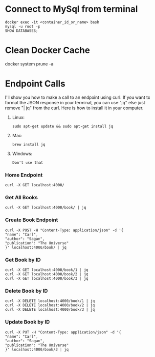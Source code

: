 # Connect to MySql from terminal
    docker exec -it <container_id_or_name> bash
    mysql -u root -p
    SHOW DATABASES;

# Clean Docker Cache
docker system prune -a

# Endpoint Calls

I'll show you how to make a call to an endpoint using curl.
If you want to format the JSON response in your terminal, 
you can use "jq" else just remove "| jq" from the curl.
Here is how to install it in your computer.

1. Linux: 
    ```
    sudo apt-get update && sudo apt-get install jq
    ```
   
2. Mac:
    ```
    brew install jq
    ```

3. Windows:
    ```
    Don't use that
    ```

### Home Endpoint
    curl -X GET localhost:4000/

### Get All Books
    curl -X GET localhost:4000/book/ | jq

### Create Book Endpoint
    curl -X POST -H "Content-Type: application/json" -d '{
    "name": "Carl",
    "author": "Sagan",
    "publication": "The Universe"
    }' localhost:4000/book/ | jq

### Get Book by ID
    curl -X GET localhost:4000/book/1 | jq
    curl -X GET localhost:4000/book/2 | jq
    curl -X GET localhost:4000/book/3 | jq

### Delete Book by ID
    curl -X DELETE localhost:4000/book/1 | jq
    curl -X DELETE localhost:4000/book/2 | jq
    curl -X DELETE localhost:4000/book/3 | jq

### Update Book by ID
    curl -X PUT -H "Content-Type: application/json" -d '{
    "name": "Carl",
    "author": "Sagan",
    "publication": "The Universe"
    }' localhost:4000/book/3 | jq